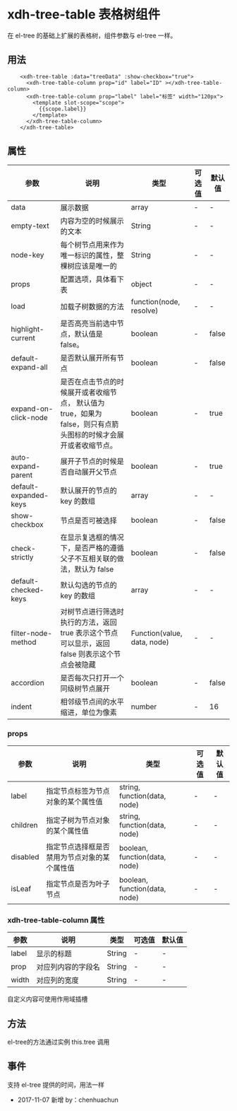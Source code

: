 # xdh-tree-table 表格树组件

在 el-tree 的基础上扩展的表格树，组件参数与 el-tree 一样。

## 用法

```
    <xdh-tree-table :data="treeData" :show-checkbox="true">
      <xdh-tree-table-column prop="id" label="ID" ></xdh-tree-table-column>
      <xdh-tree-table-column prop="label" label="标签" width="120px">
        <template slot-scope="scope">
          {{scope.label}}
        </template>
      </xdh-tree-table-column>
    </xdh-tree-table>
```

## 属性

| 参数 | 说明 | 类型 | 可选值 | 默认值 |
|----|----|----|----|----|
| data | 展示数据 | array| - | - |
| empty-text | 内容为空的时候展示的文本 | String | - | - |
| node-key | 每个树节点用来作为唯一标识的属性，整棵树应该是唯一的 | String | - | - |
| props | 配置选项，具体看下表 | object | - | - |
| load | 加载子树数据的方法 | function(node, resolve) | - | - |
| highlight-current | 是否高亮当前选中节点，默认值是 false。 | boolean | - | false |
| default-expand-all | 是否默认展开所有节点 | boolean | - | false |
| expand-on-click-node | 是否在点击节点的时候展开或者收缩节点， 默认值为 true，如果为 false，则只有点箭头图标的时候才会展开或者收缩节点。 |boolean | - | true |
| auto-expand-parent | 展开子节点的时候是否自动展开父节点 | boolean | - | true |
| default-expanded-keys | 默认展开的节点的 key 的数组 | array | - | - |
| show-checkbox | 节点是否可被选择 | boolean | - | false |
| check-strictly | 在显示复选框的情况下，是否严格的遵循父子不互相关联的做法，默认为 false | boolean | - | false |
| default-checked-keys | 默认勾选的节点的 key 的数组 | array | - | - |
| filter-node-method | 对树节点进行筛选时执行的方法，返回 true 表示这个节点可以显示，返回 false 则表示这个节点会被隐藏 | Function(value, data, node) | - | - |
| accordion | 是否每次只打开一个同级树节点展开 | boolean | - | false |
| indent | 相邻级节点间的水平缩进，单位为像素 | number | - | 16 |

### props

| 参数 | 说明 | 类型 | 可选值 | 默认值 |
|----|----|----|----|----|
| label | 指定节点标签为节点对象的某个属性值 | string, function(data, node) | - | - |
| children | 指定子树为节点对象的某个属性值 | string, function(data, node) | - | - |
| disabled | 指定节点选择框是否禁用为节点对象的某个属性值 | 	boolean, function(data, node) | - | - |
| isLeaf | 指定节点是否为叶子节点 | boolean, function(data, node) | - | - |

### xdh-tree-table-column 属性

| 参数 | 说明 | 类型 | 可选值 | 默认值 |
|----|----|----|----|----|
| label | 显示的标题 | String | - | - |
| prop | 对应列内容的字段名 | String | - | - |
| width | 对应列的宽度 | String | - | - |

自定义内容可使用作用域插槽

## 方法

el-tree的方法通过实例 this.tree 调用

## 事件

支持 el-tree 提供的时间，用法一样

- 2017-11-07 新增 by：chenhuachun

